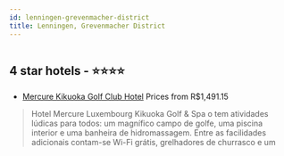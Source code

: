 ```yaml
---
id: lenningen-grevenmacher-district
title: Lenningen, Grevenmacher District
---
```


<center><img src="https://i.travelapi.com/hotels/1000000/550000/548900/548806/07bdfd88_z.jpg" alt="" /></center>


##  4 star hotels - ⭐️⭐️⭐️⭐️

-    [Mercure Kikuoka Golf Club Hotel](https://www.hurb.com/br/aud/https://www.hurb.com/br/hotels/lenningen/mercure-kikuoka-golf-club-hotel-HT-8VNG?cmp=18055) Prices from R$1,491.15
   > Hotel Mercure Luxembourg Kikuoka Golf & Spa o tem atividades lúdicas para todos: um magnífico campo de golfe, uma piscina interior e uma banheira de hidromassagem. Entre as facilidades adicionais contam-se Wi-Fi grátis, grelhadores de churrasco e um 
